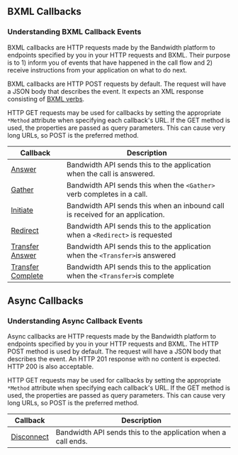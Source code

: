## BXML Callbacks

###  Understanding BXML Callback Events
BXML callbacks are HTTP requests made by the Bandwidth platform to endpoints specified by you in your HTTP requests and BXML.  Their purpose
is to 1) inform you of events that have happened in the call flow and 2) receive instructions from your
application on what to do next.

BXML callbacks are HTTP POST requests by default.  The request will have a JSON body that describes the event.  It
expects an XML response consisting of [BXML verbs](../../about.md).

HTTP GET requests may be used for callbacks by setting the appropriate `*Method` attribute when specifying each
callback's URL.  If the GET method is used, the properties are passed as query parameters.  This can cause very long
URLs, so POST is the preferred method.

| Callback                                            | Description                                                                                                                     |
|-----------------------------------------------------|--------------------------------------------------------------------------------------------------------------------------------|
| [Answer](answer.md)                       | Bandwidth API sends this to the application when the call is answered.                                                  |
| [Gather](gather.md)                       | Bandwidth API sends this when the `<Gather>` verb completes in a call.                                             |
| [Initiate](initiate.md)                   | Bandwidth API sends this when an inbound call is received for an application.                                             |
| [Redirect](redirect.md)                   | Bandwidth API sends this to the application when a `<Redirect>` is requested                                              |
| [Transfer Answer](transferAnswer.md)      | Bandwidth API sends this to the application when the `<Transfer>`is answered                                              |
| [Transfer Complete](transferComplete.md)  | Bandwidth API sends this to the application when the `<Transfer>`is complete                                              |

## Async Callbacks

###  Understanding Async Callback Events
Async callbacks are HTTP requests made by the Bandwidth platform to endpoints specified by you in your HTTP requests and
BXML.  The HTTP POST method is used by default.  The request will have a JSON body that describes the event.  An
HTTP 201 response with no content is expected.  HTTP 200 is also acceptable.

HTTP GET requests may be used for callbacks by setting the appropriate `*Method` attribute when specifying each
callback's URL.  If the GET method is used, the properties are passed as query parameters.  This can cause very long
URLs, so POST is the preferred method.

| Callback                                            | Description                                                                                                                     |
|-----------------------------------------------------|--------------------------------------------------------------------------------------------------------------------------------|
| [Disconnect](disconnect.md)      | Bandwidth API sends this to the application when a call ends. |

